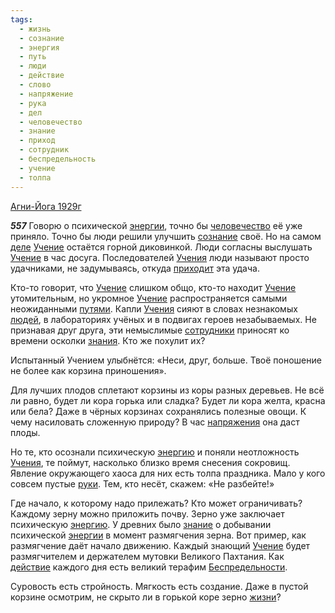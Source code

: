 ```yaml
---
tags:
  - жизнь
  - сознание
  - энергия
  - путь
  - люди
  - действие
  - слово
  - напряжение
  - рука
  - дел
  - человечество
  - знание
  - приход
  - сотрудник
  - беспредельность
  - учение
  - толпа
---
```


[Агни-Йога 1929г](/agni/1929)

___557___
Говорю о психической [энергии](/tag/#энергия), точно бы [человечество](/tag/#человечество) её уже приняло. Точно бы люди решили улучшить [сознание](/tag/#сознание) своё. Но на самом [деле](/tag/#дел) [Учение](/tag/#учение) остаётся горной диковинкой. Люди согласны выслушать [Учение](/tag/#учение) в час досуга. Последователей [Учения](/tag/#учение) люди называют просто удачниками, не задумываясь, откуда [приходит](/tag/#приход) эта удача.   

Кто-то говорит, что [Учение](/tag/#учение) слишком общо, кто-то находит [Учение](/tag/#учение) утомительным, но укромное [Учение](/tag/#учение) распространяется самыми неожиданными [путями](/tag/#путь). Капли [Учения](/tag/#учение) сияют в словах незнакомых [людей](/tag/#люди), в лабораториях учёных и в подвигах героев незабываемых. Не признавая друг друга, эти немыслимые [сотрудники](/tag/#сотрудник) приносят ко времени осколки [знания](/tag/#знание). Кто же похулит их?   

Испытанный Учением улыбнётся: «Неси, друг, больше. Твоё поношение не более как корзина приношения».   

Для лучших плодов сплетают корзины из коры разных деревьев. Не всё ли равно, будет ли кора горька или сладка? Будет ли кора желта, красна или бела? Даже в чёрных корзинах сохранялись полезные овощи. К чему насиловать сложенную природу? В час [напряжения](/tag/#напряжение) она даст плоды.   

Но те, кто осознали психическую [энергию](/tag/#энергия) и поняли неотложность [Учения](/tag/#учение), те поймут, насколько близко время снесения сокровищ. Явление окружающего хаоса для них есть толпа праздника. Мало у кого совсем пустые [руки](/tag/#рука). Тем, кто несёт, скажем: «Не разбейте!»   

Где начало, к которому надо прилежать? Кто может ограничивать? Каждому зерну можно приложить почву. Зерно уже заключает психическую [энергию](/tag/#энергия). У древних было [знание](/tag/#знание) о добывании психической [энергии](/tag/#энергия) в момент размягчения зерна. Вот пример, как размягчение даёт начало движению. Каждый знающий [Учение](/tag/#учение) будет размягчителем и держателем мутовки Великого Пахтания. Как [действие](/tag/#действие) каждого дня есть великий терафим [Беспредельности](/tag/#беспредельность).   

Суровость есть стройность. Мягкость есть создание. Даже в пустой корзине осмотрим, не скрыто ли в горькой коре зерно [жизни](/tag/#жизнь)?